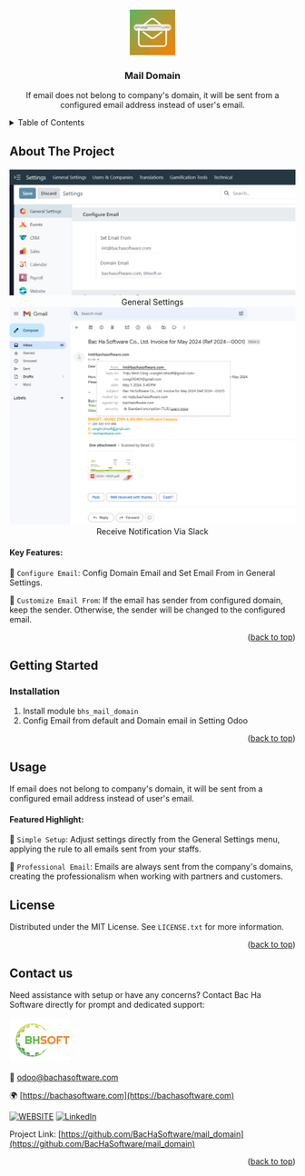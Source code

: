 
<a name="readme-top"></a>

<!-- PROJECT DETAILS -->
<br />
<div align="center">
  <a href="https://github.com/BacHaSoftware/mail_domain">
    <img src="/bhs_mail_domain/static/description/icon.png" alt="Logo" width="80" height="80">
  </a>

  <h3 align="center">Mail Domain</h3>

  <p align="center">
    If email does not belong to company's domain, it will be sent from a configured email address instead of user's email.
  </p>
</div>



<!-- TABLE OF CONTENTS -->
<details>
  <summary>Table of Contents</summary>
  <ol>
    <li>
      <a href="#about-the-project">About The Project</a>
    </li>
    <li>
      <a href="#getting-started">Getting Started</a>
      <ul>
        <!--<li><a href="#prerequisites">Prerequisites</a></li>-->
        <li><a href="#installation">Installation</a></li>
      </ul>
    </li>
    <li><a href="#usage">Usage</a></li>
    <li><a href="#license">License</a></li>
    <li><a href="#contact-us">Contact us</a></li>
  </ol>
</details>



<!-- ABOUT THE PROJECT -->
## About The Project

<div align="left">
  <a href="https://github.com/BacHaSoftware/mail_domain">
    <img src="/bhs_mail_domain/static/description/imgs/screen/settings.png" alt="Setting">
  </a>
<div align="center">General Settings</div> 
</div>

<div align="left">
  <a href="https://github.com/BacHaSoftware/mail_domain">
    <img src="/bhs_mail_domain/static/description/imgs/screen/email.png" alt="Setting">
  </a>
<div align="center">Receive Notification Via Slack</div> 
</div>

#### Key Features:

🌟 <code>Configure Email</code>: Config Domain Email and Set Email From in General Settings.

🌟 <code>Customize Email From</code>: If the email has sender from configured domain, keep the sender. Otherwise, the sender will be changed to the configured email.

<p align="right">(<a href="#readme-top">back to top</a>)</p>


<!-- GETTING STARTED -->
## Getting Started

<!-- PREREQUISTES  
### Prerequisites

This  module needs the Python library <code>slackclient</code>, <code>html-slacker</code>, otherwise it cannot be installed and used. Install them through the command
  ```sh
  sudo pip3 install slackclient
  sudo pip3 install html-slacker
  ```
-->

### Installation

1. Install module  <code>bhs_mail_domain</code>
2. Config Email from default and Domain email in Setting Odoo

<p align="right">(<a href="#readme-top">back to top</a>)</p>

<!-- USAGE EXAMPLES -->
## Usage

If email does not belong to company's domain, it will be sent from a configured email address instead of user's email.
  
#### Featured Highlight:

🌟 <code>Simple Setup</code>: Adjust settings directly from the General Settings menu, applying the rule to all emails sent from your staffs.

🌟 <code>Professional Email</code>: Emails are always sent from the company's domains, creating the professionalism when working with partners and customers.


<!-- LICENSE -->
## License

Distributed under the MIT License. See `LICENSE.txt` for more information.

<p align="right">(<a href="#readme-top">back to top</a>)</p>



<!-- CONTACT US-->
## Contact us
Need assistance with setup or have any concerns? Contact Bac Ha Software directly for prompt and dedicated support:
<div align="left">
  <a href="https://github.com/BacHaSoftware">
    <img src="/bhs_mail_domain/static/description/imgs/logo.png" alt="Logo" height="80">
  </a>
</div>

📨 odoo@bachasoftware.com

🌍 [https://bachasoftware.com](https://bachasoftware.com)

[![WEBSITE][website-shield]][website-url] [![LinkedIn][linkedin-shield]][linkedin-url]

Project Link: [https://github.com/BacHaSoftware/mail_domain](https://github.com/BacHaSoftware/mail_domain)


<p align="right">(<a href="#readme-top">back to top</a>)</p>



<!-- MARKDOWN LINKS & IMAGES -->
<!-- https://www.markdownguide.org/basic-syntax/#reference-style-links -->
[license-url]: https://github.com/BacHaSoftware/mail_domain/blob/17.0/LICENSE.txt
[linkedin-shield]: https://img.shields.io/badge/-LinkedIn-black.svg?style=for-the-badge&logo=linkedin&colorB=555
[linkedin-url]: https://www.linkedin.com/company/bac-ha-software
[website-shield]: https://img.shields.io/badge/-website-black.svg?style=for-the-badge&logo=website&colorB=555
[website-url]: https://bachasoftware.com